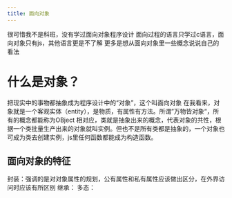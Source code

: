 ```yaml
---
title: 面向对象
---
```

很可惜我不是科班，没有学过面向对象程序设计
面向过程的语言只学过c语言，面向对象只有js，其他语言更是不了解
更多是想从面向对象里一些概念说说自己的看法

# 什么是对象？
把现实中的事物都抽象成为程序设计中的“对象”，这个叫面向对象
在我看来，对象就是一个客观实体（entity），是物质，有属性有方法。所谓”万物皆对象“，所有的概念都能称为OBject
相对应，类就是抽象出来的概念，代表对象的共性，根据一个类批量生产出来的对象就叫实例。但也不是所有类都是抽象的，一个对象也可成为类去创建实例，js里任何函数都能成为构造函数。

## 面向对象的特征
封装：强调的是对对象属性的规划，公有属性和私有属性应该做出区分，在外界访问时应该有所区别
继承：
多态：